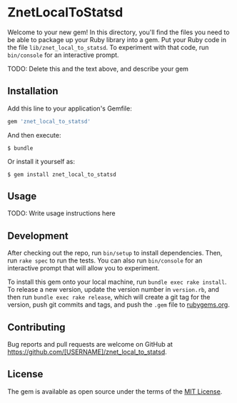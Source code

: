 #  ZnetLocalToStatsd

Welcome to your new gem! In this directory, you'll find the files you need to be able to package up your Ruby library into a gem. Put your Ruby code in the file `lib/znet_local_to_statsd`. To experiment with that code, run `bin/console` for an interactive prompt.

TODO: Delete this and the text above, and describe your gem

## Installation

Add this line to your application's Gemfile:

```ruby
gem 'znet_local_to_statsd'
```

And then execute:

    $ bundle

Or install it yourself as:

    $ gem install znet_local_to_statsd

## Usage

TODO: Write usage instructions here

## Development

After checking out the repo, run `bin/setup` to install dependencies. Then, run `rake spec` to run the tests. You can also run `bin/console` for an interactive prompt that will allow you to experiment.

To install this gem onto your local machine, run `bundle exec rake install`. To release a new version, update the version number in `version.rb`, and then run `bundle exec rake release`, which will create a git tag for the version, push git commits and tags, and push the `.gem` file to [rubygems.org](https://rubygems.org).

## Contributing

Bug reports and pull requests are welcome on GitHub at https://github.com/[USERNAME]/znet_local_to_statsd.


## License

The gem is available as open source under the terms of the [MIT License](http://opensource.org/licenses/MIT).

